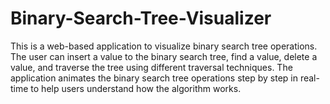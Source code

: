 # Binary-Search-Tree-Visualizer

This is a web-based application to visualize binary search tree operations. The user can insert a value to the binary search tree, find a value, delete a value, and traverse the tree using different traversal techniques. The application animates the binary search tree operations step by step in real-time to help users understand how the algorithm works.
